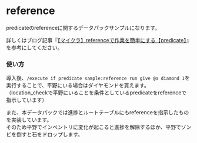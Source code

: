 # reference
predicateのreferenceに関するデータパックサンプルになります。

詳しくはブログ記事『[【マイクラ】referenceで作業を簡単にする【predicate】](https://natsumake.com/reference/)』を参考にしてください。

<h3>使い方</h3>

導入後、```/execute if predicate sample:reference run give @a diamond 1```を実行することで、平野にいる場合はダイヤモンドを貰えます。<br>
（location_checkで平野にいることを条件としているpredicateをreferenceで指示しています）

また、本データパックでは進捗とルートテーブルにもreferenceを指示したものを実装しています。<br>
そのため平野でインベントリに変化が起こると進捗を解除するほか、平野でゾンビを倒すと石をドロップします。
